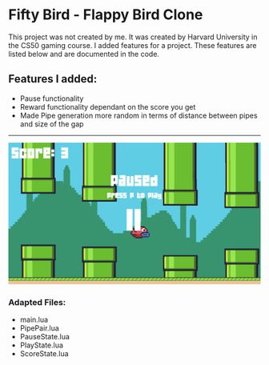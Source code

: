 # Fifty Bird - Flappy Bird Clone
This project was not created by me. It was created by Harvard University in the CS50 gaming course. I added features for a project.
These features are listed below and are documented in the code.

## Features I added:
- Pause functionality 
- Reward functionality dependant on the score you get
- Made Pipe generation more random in terms of distance between pipes and size of the gap
---
<img src="demo.png">

### Adapted Files:
- main.lua
- PipePair.lua
- PauseState.lua
- PlayState.lua
- ScoreState.lua

